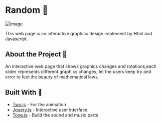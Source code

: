 # Random  🎲
![image](
       src/assets/screenShot.png
      )

This web page is an interactive graphics design implement by Html and Javascript. 

## About the Project 👀

An interactive web page that shows graphics changes and rotations,each slider represents different graphics changes, let the users keep try and error to feel the beauty of mathematical laws.
## Built With 🤝

* [Two.js](https://two.js.org/) - For the animation
* [Jquery.js](https://jquery.com/) - Interactive user interface 
* [Tone.js](https://tonejs.github.io/) - Build the sound and music parts 




